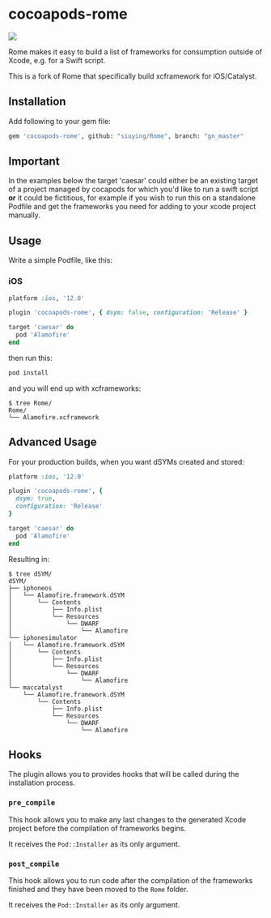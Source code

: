 # cocoapods-rome

![](yolo.jpg)

Rome makes it easy to build a list of frameworks for consumption outside of
Xcode, e.g. for a Swift script.

This is a fork of Rome that specifically build xcframework for iOS/Catalyst.

## Installation

Add following to your gem file:

```bash
gem 'cocoapods-rome', github: "siuying/Rome", branch: "gn_master"
```

## Important

In the examples below the target 'caesar' could either be an existing target of a project managed by cocapods for which you'd like to run a swift script **or** it could be fictitious, for example if you wish to run this on a standalone Podfile and get the frameworks you need for adding to your xcode project manually.

## Usage 

Write a simple Podfile, like this:

### iOS 

```ruby
platform :ios, '12.0'

plugin 'cocoapods-rome', { dsym: false, configuration: 'Release' }

target 'caesar' do
  pod 'Alamofire'
end
```

then run this:

```bash
pod install
```

and you will end up with xcframeworks:

```
$ tree Rome/
Rome/
└── Alamofire.xcframework
```

## Advanced Usage


For your production builds, when you want dSYMs created and stored:

```ruby
platform :ios, '12.0'

plugin 'cocoapods-rome', {
  dsym: true,
  configuration: 'Release'
}

target 'caesar' do
  pod 'Alamofire'
end
```

Resulting in:

```
$ tree dSYM/
dSYM/
├── iphoneos
│   └── Alamofire.framework.dSYM
│       └── Contents
│           ├── Info.plist
│           └── Resources
│               └── DWARF
│                   └── Alamofire
└── iphonesimulator
│   └── Alamofire.framework.dSYM
│       └── Contents
│           ├── Info.plist
│           └── Resources
│               └── DWARF
│                   └── Alamofire
└── maccatalyst
    └── Alamofire.framework.dSYM
        └── Contents
            ├── Info.plist
            └── Resources
                └── DWARF
                    └── Alamofire
```

## Hooks

The plugin allows you to provides hooks that will be called during the installation process.

### `pre_compile`

This hook allows you to make any last changes to the generated Xcode project before the compilation of frameworks begins.

It receives the `Pod::Installer` as its only argument.

### `post_compile`

This hook allows you to run code after the compilation of the frameworks finished and they have been moved to the `Rome` folder.

It receives the `Pod::Installer` as its only argument.
